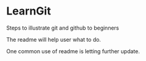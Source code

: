# LearnGit
Steps to illustrate git and github to beginners

The readme will help user what to do.

One common use of readme is letting further update.
